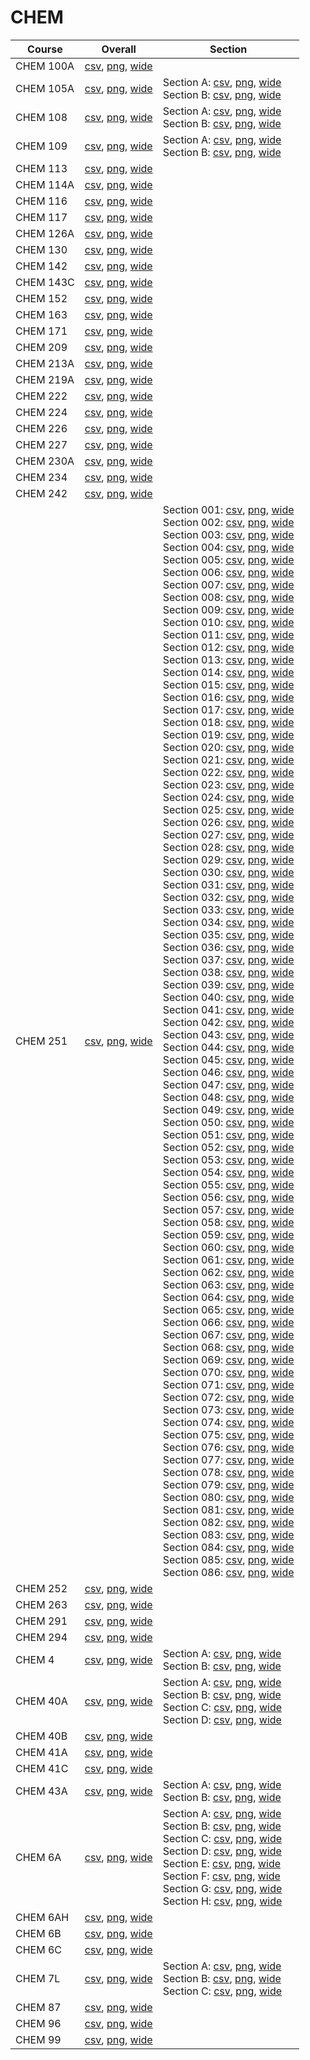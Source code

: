 # CHEM

| Course | Overall | Section |
| ------ | ------- | ------- |
| CHEM 100A | [csv](https://github.com/UCSD-Historical-Enrollment-Data/2023Fall/blob/main/overall/CHEM%20100A.csv), [png](https://raw.githubusercontent.com/UCSD-Historical-Enrollment-Data/2023Fall/main/plot_overall/CHEM%20100A.png), [wide](https://raw.githubusercontent.com/UCSD-Historical-Enrollment-Data/2023Fall/main/plot_overall_wide/CHEM%20100A.png) |  |
| CHEM 105A | [csv](https://github.com/UCSD-Historical-Enrollment-Data/2023Fall/blob/main/overall/CHEM%20105A.csv), [png](https://raw.githubusercontent.com/UCSD-Historical-Enrollment-Data/2023Fall/main/plot_overall/CHEM%20105A.png), [wide](https://raw.githubusercontent.com/UCSD-Historical-Enrollment-Data/2023Fall/main/plot_overall_wide/CHEM%20105A.png) | Section A: [csv](https://github.com/UCSD-Historical-Enrollment-Data/2023Fall/blob/main/section/CHEM%20105A_A.csv), [png](https://raw.githubusercontent.com/UCSD-Historical-Enrollment-Data/2023Fall/main/plot_section/CHEM%20105A_A.png), [wide](https://raw.githubusercontent.com/UCSD-Historical-Enrollment-Data/2023Fall/main/plot_section_wide/CHEM%20105A_A.png)<br>Section B: [csv](https://github.com/UCSD-Historical-Enrollment-Data/2023Fall/blob/main/section/CHEM%20105A_B.csv), [png](https://raw.githubusercontent.com/UCSD-Historical-Enrollment-Data/2023Fall/main/plot_section/CHEM%20105A_B.png), [wide](https://raw.githubusercontent.com/UCSD-Historical-Enrollment-Data/2023Fall/main/plot_section_wide/CHEM%20105A_B.png) |
| CHEM 108 | [csv](https://github.com/UCSD-Historical-Enrollment-Data/2023Fall/blob/main/overall/CHEM%20108.csv), [png](https://raw.githubusercontent.com/UCSD-Historical-Enrollment-Data/2023Fall/main/plot_overall/CHEM%20108.png), [wide](https://raw.githubusercontent.com/UCSD-Historical-Enrollment-Data/2023Fall/main/plot_overall_wide/CHEM%20108.png) | Section A: [csv](https://github.com/UCSD-Historical-Enrollment-Data/2023Fall/blob/main/section/CHEM%20108_A.csv), [png](https://raw.githubusercontent.com/UCSD-Historical-Enrollment-Data/2023Fall/main/plot_section/CHEM%20108_A.png), [wide](https://raw.githubusercontent.com/UCSD-Historical-Enrollment-Data/2023Fall/main/plot_section_wide/CHEM%20108_A.png)<br>Section B: [csv](https://github.com/UCSD-Historical-Enrollment-Data/2023Fall/blob/main/section/CHEM%20108_B.csv), [png](https://raw.githubusercontent.com/UCSD-Historical-Enrollment-Data/2023Fall/main/plot_section/CHEM%20108_B.png), [wide](https://raw.githubusercontent.com/UCSD-Historical-Enrollment-Data/2023Fall/main/plot_section_wide/CHEM%20108_B.png) |
| CHEM 109 | [csv](https://github.com/UCSD-Historical-Enrollment-Data/2023Fall/blob/main/overall/CHEM%20109.csv), [png](https://raw.githubusercontent.com/UCSD-Historical-Enrollment-Data/2023Fall/main/plot_overall/CHEM%20109.png), [wide](https://raw.githubusercontent.com/UCSD-Historical-Enrollment-Data/2023Fall/main/plot_overall_wide/CHEM%20109.png) | Section A: [csv](https://github.com/UCSD-Historical-Enrollment-Data/2023Fall/blob/main/section/CHEM%20109_A.csv), [png](https://raw.githubusercontent.com/UCSD-Historical-Enrollment-Data/2023Fall/main/plot_section/CHEM%20109_A.png), [wide](https://raw.githubusercontent.com/UCSD-Historical-Enrollment-Data/2023Fall/main/plot_section_wide/CHEM%20109_A.png)<br>Section B: [csv](https://github.com/UCSD-Historical-Enrollment-Data/2023Fall/blob/main/section/CHEM%20109_B.csv), [png](https://raw.githubusercontent.com/UCSD-Historical-Enrollment-Data/2023Fall/main/plot_section/CHEM%20109_B.png), [wide](https://raw.githubusercontent.com/UCSD-Historical-Enrollment-Data/2023Fall/main/plot_section_wide/CHEM%20109_B.png) |
| CHEM 113 | [csv](https://github.com/UCSD-Historical-Enrollment-Data/2023Fall/blob/main/overall/CHEM%20113.csv), [png](https://raw.githubusercontent.com/UCSD-Historical-Enrollment-Data/2023Fall/main/plot_overall/CHEM%20113.png), [wide](https://raw.githubusercontent.com/UCSD-Historical-Enrollment-Data/2023Fall/main/plot_overall_wide/CHEM%20113.png) |  |
| CHEM 114A | [csv](https://github.com/UCSD-Historical-Enrollment-Data/2023Fall/blob/main/overall/CHEM%20114A.csv), [png](https://raw.githubusercontent.com/UCSD-Historical-Enrollment-Data/2023Fall/main/plot_overall/CHEM%20114A.png), [wide](https://raw.githubusercontent.com/UCSD-Historical-Enrollment-Data/2023Fall/main/plot_overall_wide/CHEM%20114A.png) |  |
| CHEM 116 | [csv](https://github.com/UCSD-Historical-Enrollment-Data/2023Fall/blob/main/overall/CHEM%20116.csv), [png](https://raw.githubusercontent.com/UCSD-Historical-Enrollment-Data/2023Fall/main/plot_overall/CHEM%20116.png), [wide](https://raw.githubusercontent.com/UCSD-Historical-Enrollment-Data/2023Fall/main/plot_overall_wide/CHEM%20116.png) |  |
| CHEM 117 | [csv](https://github.com/UCSD-Historical-Enrollment-Data/2023Fall/blob/main/overall/CHEM%20117.csv), [png](https://raw.githubusercontent.com/UCSD-Historical-Enrollment-Data/2023Fall/main/plot_overall/CHEM%20117.png), [wide](https://raw.githubusercontent.com/UCSD-Historical-Enrollment-Data/2023Fall/main/plot_overall_wide/CHEM%20117.png) |  |
| CHEM 126A | [csv](https://github.com/UCSD-Historical-Enrollment-Data/2023Fall/blob/main/overall/CHEM%20126A.csv), [png](https://raw.githubusercontent.com/UCSD-Historical-Enrollment-Data/2023Fall/main/plot_overall/CHEM%20126A.png), [wide](https://raw.githubusercontent.com/UCSD-Historical-Enrollment-Data/2023Fall/main/plot_overall_wide/CHEM%20126A.png) |  |
| CHEM 130 | [csv](https://github.com/UCSD-Historical-Enrollment-Data/2023Fall/blob/main/overall/CHEM%20130.csv), [png](https://raw.githubusercontent.com/UCSD-Historical-Enrollment-Data/2023Fall/main/plot_overall/CHEM%20130.png), [wide](https://raw.githubusercontent.com/UCSD-Historical-Enrollment-Data/2023Fall/main/plot_overall_wide/CHEM%20130.png) |  |
| CHEM 142 | [csv](https://github.com/UCSD-Historical-Enrollment-Data/2023Fall/blob/main/overall/CHEM%20142.csv), [png](https://raw.githubusercontent.com/UCSD-Historical-Enrollment-Data/2023Fall/main/plot_overall/CHEM%20142.png), [wide](https://raw.githubusercontent.com/UCSD-Historical-Enrollment-Data/2023Fall/main/plot_overall_wide/CHEM%20142.png) |  |
| CHEM 143C | [csv](https://github.com/UCSD-Historical-Enrollment-Data/2023Fall/blob/main/overall/CHEM%20143C.csv), [png](https://raw.githubusercontent.com/UCSD-Historical-Enrollment-Data/2023Fall/main/plot_overall/CHEM%20143C.png), [wide](https://raw.githubusercontent.com/UCSD-Historical-Enrollment-Data/2023Fall/main/plot_overall_wide/CHEM%20143C.png) |  |
| CHEM 152 | [csv](https://github.com/UCSD-Historical-Enrollment-Data/2023Fall/blob/main/overall/CHEM%20152.csv), [png](https://raw.githubusercontent.com/UCSD-Historical-Enrollment-Data/2023Fall/main/plot_overall/CHEM%20152.png), [wide](https://raw.githubusercontent.com/UCSD-Historical-Enrollment-Data/2023Fall/main/plot_overall_wide/CHEM%20152.png) |  |
| CHEM 163 | [csv](https://github.com/UCSD-Historical-Enrollment-Data/2023Fall/blob/main/overall/CHEM%20163.csv), [png](https://raw.githubusercontent.com/UCSD-Historical-Enrollment-Data/2023Fall/main/plot_overall/CHEM%20163.png), [wide](https://raw.githubusercontent.com/UCSD-Historical-Enrollment-Data/2023Fall/main/plot_overall_wide/CHEM%20163.png) |  |
| CHEM 171 | [csv](https://github.com/UCSD-Historical-Enrollment-Data/2023Fall/blob/main/overall/CHEM%20171.csv), [png](https://raw.githubusercontent.com/UCSD-Historical-Enrollment-Data/2023Fall/main/plot_overall/CHEM%20171.png), [wide](https://raw.githubusercontent.com/UCSD-Historical-Enrollment-Data/2023Fall/main/plot_overall_wide/CHEM%20171.png) |  |
| CHEM 209 | [csv](https://github.com/UCSD-Historical-Enrollment-Data/2023Fall/blob/main/overall/CHEM%20209.csv), [png](https://raw.githubusercontent.com/UCSD-Historical-Enrollment-Data/2023Fall/main/plot_overall/CHEM%20209.png), [wide](https://raw.githubusercontent.com/UCSD-Historical-Enrollment-Data/2023Fall/main/plot_overall_wide/CHEM%20209.png) |  |
| CHEM 213A | [csv](https://github.com/UCSD-Historical-Enrollment-Data/2023Fall/blob/main/overall/CHEM%20213A.csv), [png](https://raw.githubusercontent.com/UCSD-Historical-Enrollment-Data/2023Fall/main/plot_overall/CHEM%20213A.png), [wide](https://raw.githubusercontent.com/UCSD-Historical-Enrollment-Data/2023Fall/main/plot_overall_wide/CHEM%20213A.png) |  |
| CHEM 219A | [csv](https://github.com/UCSD-Historical-Enrollment-Data/2023Fall/blob/main/overall/CHEM%20219A.csv), [png](https://raw.githubusercontent.com/UCSD-Historical-Enrollment-Data/2023Fall/main/plot_overall/CHEM%20219A.png), [wide](https://raw.githubusercontent.com/UCSD-Historical-Enrollment-Data/2023Fall/main/plot_overall_wide/CHEM%20219A.png) |  |
| CHEM 222 | [csv](https://github.com/UCSD-Historical-Enrollment-Data/2023Fall/blob/main/overall/CHEM%20222.csv), [png](https://raw.githubusercontent.com/UCSD-Historical-Enrollment-Data/2023Fall/main/plot_overall/CHEM%20222.png), [wide](https://raw.githubusercontent.com/UCSD-Historical-Enrollment-Data/2023Fall/main/plot_overall_wide/CHEM%20222.png) |  |
| CHEM 224 | [csv](https://github.com/UCSD-Historical-Enrollment-Data/2023Fall/blob/main/overall/CHEM%20224.csv), [png](https://raw.githubusercontent.com/UCSD-Historical-Enrollment-Data/2023Fall/main/plot_overall/CHEM%20224.png), [wide](https://raw.githubusercontent.com/UCSD-Historical-Enrollment-Data/2023Fall/main/plot_overall_wide/CHEM%20224.png) |  |
| CHEM 226 | [csv](https://github.com/UCSD-Historical-Enrollment-Data/2023Fall/blob/main/overall/CHEM%20226.csv), [png](https://raw.githubusercontent.com/UCSD-Historical-Enrollment-Data/2023Fall/main/plot_overall/CHEM%20226.png), [wide](https://raw.githubusercontent.com/UCSD-Historical-Enrollment-Data/2023Fall/main/plot_overall_wide/CHEM%20226.png) |  |
| CHEM 227 | [csv](https://github.com/UCSD-Historical-Enrollment-Data/2023Fall/blob/main/overall/CHEM%20227.csv), [png](https://raw.githubusercontent.com/UCSD-Historical-Enrollment-Data/2023Fall/main/plot_overall/CHEM%20227.png), [wide](https://raw.githubusercontent.com/UCSD-Historical-Enrollment-Data/2023Fall/main/plot_overall_wide/CHEM%20227.png) |  |
| CHEM 230A | [csv](https://github.com/UCSD-Historical-Enrollment-Data/2023Fall/blob/main/overall/CHEM%20230A.csv), [png](https://raw.githubusercontent.com/UCSD-Historical-Enrollment-Data/2023Fall/main/plot_overall/CHEM%20230A.png), [wide](https://raw.githubusercontent.com/UCSD-Historical-Enrollment-Data/2023Fall/main/plot_overall_wide/CHEM%20230A.png) |  |
| CHEM 234 | [csv](https://github.com/UCSD-Historical-Enrollment-Data/2023Fall/blob/main/overall/CHEM%20234.csv), [png](https://raw.githubusercontent.com/UCSD-Historical-Enrollment-Data/2023Fall/main/plot_overall/CHEM%20234.png), [wide](https://raw.githubusercontent.com/UCSD-Historical-Enrollment-Data/2023Fall/main/plot_overall_wide/CHEM%20234.png) |  |
| CHEM 242 | [csv](https://github.com/UCSD-Historical-Enrollment-Data/2023Fall/blob/main/overall/CHEM%20242.csv), [png](https://raw.githubusercontent.com/UCSD-Historical-Enrollment-Data/2023Fall/main/plot_overall/CHEM%20242.png), [wide](https://raw.githubusercontent.com/UCSD-Historical-Enrollment-Data/2023Fall/main/plot_overall_wide/CHEM%20242.png) |  |
| CHEM 251 | [csv](https://github.com/UCSD-Historical-Enrollment-Data/2023Fall/blob/main/overall/CHEM%20251.csv), [png](https://raw.githubusercontent.com/UCSD-Historical-Enrollment-Data/2023Fall/main/plot_overall/CHEM%20251.png), [wide](https://raw.githubusercontent.com/UCSD-Historical-Enrollment-Data/2023Fall/main/plot_overall_wide/CHEM%20251.png) | Section 001: [csv](https://github.com/UCSD-Historical-Enrollment-Data/2023Fall/blob/main/section/CHEM%20251_001.csv), [png](https://raw.githubusercontent.com/UCSD-Historical-Enrollment-Data/2023Fall/main/plot_section/CHEM%20251_001.png), [wide](https://raw.githubusercontent.com/UCSD-Historical-Enrollment-Data/2023Fall/main/plot_section_wide/CHEM%20251_001.png)<br>Section 002: [csv](https://github.com/UCSD-Historical-Enrollment-Data/2023Fall/blob/main/section/CHEM%20251_002.csv), [png](https://raw.githubusercontent.com/UCSD-Historical-Enrollment-Data/2023Fall/main/plot_section/CHEM%20251_002.png), [wide](https://raw.githubusercontent.com/UCSD-Historical-Enrollment-Data/2023Fall/main/plot_section_wide/CHEM%20251_002.png)<br>Section 003: [csv](https://github.com/UCSD-Historical-Enrollment-Data/2023Fall/blob/main/section/CHEM%20251_003.csv), [png](https://raw.githubusercontent.com/UCSD-Historical-Enrollment-Data/2023Fall/main/plot_section/CHEM%20251_003.png), [wide](https://raw.githubusercontent.com/UCSD-Historical-Enrollment-Data/2023Fall/main/plot_section_wide/CHEM%20251_003.png)<br>Section 004: [csv](https://github.com/UCSD-Historical-Enrollment-Data/2023Fall/blob/main/section/CHEM%20251_004.csv), [png](https://raw.githubusercontent.com/UCSD-Historical-Enrollment-Data/2023Fall/main/plot_section/CHEM%20251_004.png), [wide](https://raw.githubusercontent.com/UCSD-Historical-Enrollment-Data/2023Fall/main/plot_section_wide/CHEM%20251_004.png)<br>Section 005: [csv](https://github.com/UCSD-Historical-Enrollment-Data/2023Fall/blob/main/section/CHEM%20251_005.csv), [png](https://raw.githubusercontent.com/UCSD-Historical-Enrollment-Data/2023Fall/main/plot_section/CHEM%20251_005.png), [wide](https://raw.githubusercontent.com/UCSD-Historical-Enrollment-Data/2023Fall/main/plot_section_wide/CHEM%20251_005.png)<br>Section 006: [csv](https://github.com/UCSD-Historical-Enrollment-Data/2023Fall/blob/main/section/CHEM%20251_006.csv), [png](https://raw.githubusercontent.com/UCSD-Historical-Enrollment-Data/2023Fall/main/plot_section/CHEM%20251_006.png), [wide](https://raw.githubusercontent.com/UCSD-Historical-Enrollment-Data/2023Fall/main/plot_section_wide/CHEM%20251_006.png)<br>Section 007: [csv](https://github.com/UCSD-Historical-Enrollment-Data/2023Fall/blob/main/section/CHEM%20251_007.csv), [png](https://raw.githubusercontent.com/UCSD-Historical-Enrollment-Data/2023Fall/main/plot_section/CHEM%20251_007.png), [wide](https://raw.githubusercontent.com/UCSD-Historical-Enrollment-Data/2023Fall/main/plot_section_wide/CHEM%20251_007.png)<br>Section 008: [csv](https://github.com/UCSD-Historical-Enrollment-Data/2023Fall/blob/main/section/CHEM%20251_008.csv), [png](https://raw.githubusercontent.com/UCSD-Historical-Enrollment-Data/2023Fall/main/plot_section/CHEM%20251_008.png), [wide](https://raw.githubusercontent.com/UCSD-Historical-Enrollment-Data/2023Fall/main/plot_section_wide/CHEM%20251_008.png)<br>Section 009: [csv](https://github.com/UCSD-Historical-Enrollment-Data/2023Fall/blob/main/section/CHEM%20251_009.csv), [png](https://raw.githubusercontent.com/UCSD-Historical-Enrollment-Data/2023Fall/main/plot_section/CHEM%20251_009.png), [wide](https://raw.githubusercontent.com/UCSD-Historical-Enrollment-Data/2023Fall/main/plot_section_wide/CHEM%20251_009.png)<br>Section 010: [csv](https://github.com/UCSD-Historical-Enrollment-Data/2023Fall/blob/main/section/CHEM%20251_010.csv), [png](https://raw.githubusercontent.com/UCSD-Historical-Enrollment-Data/2023Fall/main/plot_section/CHEM%20251_010.png), [wide](https://raw.githubusercontent.com/UCSD-Historical-Enrollment-Data/2023Fall/main/plot_section_wide/CHEM%20251_010.png)<br>Section 011: [csv](https://github.com/UCSD-Historical-Enrollment-Data/2023Fall/blob/main/section/CHEM%20251_011.csv), [png](https://raw.githubusercontent.com/UCSD-Historical-Enrollment-Data/2023Fall/main/plot_section/CHEM%20251_011.png), [wide](https://raw.githubusercontent.com/UCSD-Historical-Enrollment-Data/2023Fall/main/plot_section_wide/CHEM%20251_011.png)<br>Section 012: [csv](https://github.com/UCSD-Historical-Enrollment-Data/2023Fall/blob/main/section/CHEM%20251_012.csv), [png](https://raw.githubusercontent.com/UCSD-Historical-Enrollment-Data/2023Fall/main/plot_section/CHEM%20251_012.png), [wide](https://raw.githubusercontent.com/UCSD-Historical-Enrollment-Data/2023Fall/main/plot_section_wide/CHEM%20251_012.png)<br>Section 013: [csv](https://github.com/UCSD-Historical-Enrollment-Data/2023Fall/blob/main/section/CHEM%20251_013.csv), [png](https://raw.githubusercontent.com/UCSD-Historical-Enrollment-Data/2023Fall/main/plot_section/CHEM%20251_013.png), [wide](https://raw.githubusercontent.com/UCSD-Historical-Enrollment-Data/2023Fall/main/plot_section_wide/CHEM%20251_013.png)<br>Section 014: [csv](https://github.com/UCSD-Historical-Enrollment-Data/2023Fall/blob/main/section/CHEM%20251_014.csv), [png](https://raw.githubusercontent.com/UCSD-Historical-Enrollment-Data/2023Fall/main/plot_section/CHEM%20251_014.png), [wide](https://raw.githubusercontent.com/UCSD-Historical-Enrollment-Data/2023Fall/main/plot_section_wide/CHEM%20251_014.png)<br>Section 015: [csv](https://github.com/UCSD-Historical-Enrollment-Data/2023Fall/blob/main/section/CHEM%20251_015.csv), [png](https://raw.githubusercontent.com/UCSD-Historical-Enrollment-Data/2023Fall/main/plot_section/CHEM%20251_015.png), [wide](https://raw.githubusercontent.com/UCSD-Historical-Enrollment-Data/2023Fall/main/plot_section_wide/CHEM%20251_015.png)<br>Section 016: [csv](https://github.com/UCSD-Historical-Enrollment-Data/2023Fall/blob/main/section/CHEM%20251_016.csv), [png](https://raw.githubusercontent.com/UCSD-Historical-Enrollment-Data/2023Fall/main/plot_section/CHEM%20251_016.png), [wide](https://raw.githubusercontent.com/UCSD-Historical-Enrollment-Data/2023Fall/main/plot_section_wide/CHEM%20251_016.png)<br>Section 017: [csv](https://github.com/UCSD-Historical-Enrollment-Data/2023Fall/blob/main/section/CHEM%20251_017.csv), [png](https://raw.githubusercontent.com/UCSD-Historical-Enrollment-Data/2023Fall/main/plot_section/CHEM%20251_017.png), [wide](https://raw.githubusercontent.com/UCSD-Historical-Enrollment-Data/2023Fall/main/plot_section_wide/CHEM%20251_017.png)<br>Section 018: [csv](https://github.com/UCSD-Historical-Enrollment-Data/2023Fall/blob/main/section/CHEM%20251_018.csv), [png](https://raw.githubusercontent.com/UCSD-Historical-Enrollment-Data/2023Fall/main/plot_section/CHEM%20251_018.png), [wide](https://raw.githubusercontent.com/UCSD-Historical-Enrollment-Data/2023Fall/main/plot_section_wide/CHEM%20251_018.png)<br>Section 019: [csv](https://github.com/UCSD-Historical-Enrollment-Data/2023Fall/blob/main/section/CHEM%20251_019.csv), [png](https://raw.githubusercontent.com/UCSD-Historical-Enrollment-Data/2023Fall/main/plot_section/CHEM%20251_019.png), [wide](https://raw.githubusercontent.com/UCSD-Historical-Enrollment-Data/2023Fall/main/plot_section_wide/CHEM%20251_019.png)<br>Section 020: [csv](https://github.com/UCSD-Historical-Enrollment-Data/2023Fall/blob/main/section/CHEM%20251_020.csv), [png](https://raw.githubusercontent.com/UCSD-Historical-Enrollment-Data/2023Fall/main/plot_section/CHEM%20251_020.png), [wide](https://raw.githubusercontent.com/UCSD-Historical-Enrollment-Data/2023Fall/main/plot_section_wide/CHEM%20251_020.png)<br>Section 021: [csv](https://github.com/UCSD-Historical-Enrollment-Data/2023Fall/blob/main/section/CHEM%20251_021.csv), [png](https://raw.githubusercontent.com/UCSD-Historical-Enrollment-Data/2023Fall/main/plot_section/CHEM%20251_021.png), [wide](https://raw.githubusercontent.com/UCSD-Historical-Enrollment-Data/2023Fall/main/plot_section_wide/CHEM%20251_021.png)<br>Section 022: [csv](https://github.com/UCSD-Historical-Enrollment-Data/2023Fall/blob/main/section/CHEM%20251_022.csv), [png](https://raw.githubusercontent.com/UCSD-Historical-Enrollment-Data/2023Fall/main/plot_section/CHEM%20251_022.png), [wide](https://raw.githubusercontent.com/UCSD-Historical-Enrollment-Data/2023Fall/main/plot_section_wide/CHEM%20251_022.png)<br>Section 023: [csv](https://github.com/UCSD-Historical-Enrollment-Data/2023Fall/blob/main/section/CHEM%20251_023.csv), [png](https://raw.githubusercontent.com/UCSD-Historical-Enrollment-Data/2023Fall/main/plot_section/CHEM%20251_023.png), [wide](https://raw.githubusercontent.com/UCSD-Historical-Enrollment-Data/2023Fall/main/plot_section_wide/CHEM%20251_023.png)<br>Section 024: [csv](https://github.com/UCSD-Historical-Enrollment-Data/2023Fall/blob/main/section/CHEM%20251_024.csv), [png](https://raw.githubusercontent.com/UCSD-Historical-Enrollment-Data/2023Fall/main/plot_section/CHEM%20251_024.png), [wide](https://raw.githubusercontent.com/UCSD-Historical-Enrollment-Data/2023Fall/main/plot_section_wide/CHEM%20251_024.png)<br>Section 025: [csv](https://github.com/UCSD-Historical-Enrollment-Data/2023Fall/blob/main/section/CHEM%20251_025.csv), [png](https://raw.githubusercontent.com/UCSD-Historical-Enrollment-Data/2023Fall/main/plot_section/CHEM%20251_025.png), [wide](https://raw.githubusercontent.com/UCSD-Historical-Enrollment-Data/2023Fall/main/plot_section_wide/CHEM%20251_025.png)<br>Section 026: [csv](https://github.com/UCSD-Historical-Enrollment-Data/2023Fall/blob/main/section/CHEM%20251_026.csv), [png](https://raw.githubusercontent.com/UCSD-Historical-Enrollment-Data/2023Fall/main/plot_section/CHEM%20251_026.png), [wide](https://raw.githubusercontent.com/UCSD-Historical-Enrollment-Data/2023Fall/main/plot_section_wide/CHEM%20251_026.png)<br>Section 027: [csv](https://github.com/UCSD-Historical-Enrollment-Data/2023Fall/blob/main/section/CHEM%20251_027.csv), [png](https://raw.githubusercontent.com/UCSD-Historical-Enrollment-Data/2023Fall/main/plot_section/CHEM%20251_027.png), [wide](https://raw.githubusercontent.com/UCSD-Historical-Enrollment-Data/2023Fall/main/plot_section_wide/CHEM%20251_027.png)<br>Section 028: [csv](https://github.com/UCSD-Historical-Enrollment-Data/2023Fall/blob/main/section/CHEM%20251_028.csv), [png](https://raw.githubusercontent.com/UCSD-Historical-Enrollment-Data/2023Fall/main/plot_section/CHEM%20251_028.png), [wide](https://raw.githubusercontent.com/UCSD-Historical-Enrollment-Data/2023Fall/main/plot_section_wide/CHEM%20251_028.png)<br>Section 029: [csv](https://github.com/UCSD-Historical-Enrollment-Data/2023Fall/blob/main/section/CHEM%20251_029.csv), [png](https://raw.githubusercontent.com/UCSD-Historical-Enrollment-Data/2023Fall/main/plot_section/CHEM%20251_029.png), [wide](https://raw.githubusercontent.com/UCSD-Historical-Enrollment-Data/2023Fall/main/plot_section_wide/CHEM%20251_029.png)<br>Section 030: [csv](https://github.com/UCSD-Historical-Enrollment-Data/2023Fall/blob/main/section/CHEM%20251_030.csv), [png](https://raw.githubusercontent.com/UCSD-Historical-Enrollment-Data/2023Fall/main/plot_section/CHEM%20251_030.png), [wide](https://raw.githubusercontent.com/UCSD-Historical-Enrollment-Data/2023Fall/main/plot_section_wide/CHEM%20251_030.png)<br>Section 031: [csv](https://github.com/UCSD-Historical-Enrollment-Data/2023Fall/blob/main/section/CHEM%20251_031.csv), [png](https://raw.githubusercontent.com/UCSD-Historical-Enrollment-Data/2023Fall/main/plot_section/CHEM%20251_031.png), [wide](https://raw.githubusercontent.com/UCSD-Historical-Enrollment-Data/2023Fall/main/plot_section_wide/CHEM%20251_031.png)<br>Section 032: [csv](https://github.com/UCSD-Historical-Enrollment-Data/2023Fall/blob/main/section/CHEM%20251_032.csv), [png](https://raw.githubusercontent.com/UCSD-Historical-Enrollment-Data/2023Fall/main/plot_section/CHEM%20251_032.png), [wide](https://raw.githubusercontent.com/UCSD-Historical-Enrollment-Data/2023Fall/main/plot_section_wide/CHEM%20251_032.png)<br>Section 033: [csv](https://github.com/UCSD-Historical-Enrollment-Data/2023Fall/blob/main/section/CHEM%20251_033.csv), [png](https://raw.githubusercontent.com/UCSD-Historical-Enrollment-Data/2023Fall/main/plot_section/CHEM%20251_033.png), [wide](https://raw.githubusercontent.com/UCSD-Historical-Enrollment-Data/2023Fall/main/plot_section_wide/CHEM%20251_033.png)<br>Section 034: [csv](https://github.com/UCSD-Historical-Enrollment-Data/2023Fall/blob/main/section/CHEM%20251_034.csv), [png](https://raw.githubusercontent.com/UCSD-Historical-Enrollment-Data/2023Fall/main/plot_section/CHEM%20251_034.png), [wide](https://raw.githubusercontent.com/UCSD-Historical-Enrollment-Data/2023Fall/main/plot_section_wide/CHEM%20251_034.png)<br>Section 035: [csv](https://github.com/UCSD-Historical-Enrollment-Data/2023Fall/blob/main/section/CHEM%20251_035.csv), [png](https://raw.githubusercontent.com/UCSD-Historical-Enrollment-Data/2023Fall/main/plot_section/CHEM%20251_035.png), [wide](https://raw.githubusercontent.com/UCSD-Historical-Enrollment-Data/2023Fall/main/plot_section_wide/CHEM%20251_035.png)<br>Section 036: [csv](https://github.com/UCSD-Historical-Enrollment-Data/2023Fall/blob/main/section/CHEM%20251_036.csv), [png](https://raw.githubusercontent.com/UCSD-Historical-Enrollment-Data/2023Fall/main/plot_section/CHEM%20251_036.png), [wide](https://raw.githubusercontent.com/UCSD-Historical-Enrollment-Data/2023Fall/main/plot_section_wide/CHEM%20251_036.png)<br>Section 037: [csv](https://github.com/UCSD-Historical-Enrollment-Data/2023Fall/blob/main/section/CHEM%20251_037.csv), [png](https://raw.githubusercontent.com/UCSD-Historical-Enrollment-Data/2023Fall/main/plot_section/CHEM%20251_037.png), [wide](https://raw.githubusercontent.com/UCSD-Historical-Enrollment-Data/2023Fall/main/plot_section_wide/CHEM%20251_037.png)<br>Section 038: [csv](https://github.com/UCSD-Historical-Enrollment-Data/2023Fall/blob/main/section/CHEM%20251_038.csv), [png](https://raw.githubusercontent.com/UCSD-Historical-Enrollment-Data/2023Fall/main/plot_section/CHEM%20251_038.png), [wide](https://raw.githubusercontent.com/UCSD-Historical-Enrollment-Data/2023Fall/main/plot_section_wide/CHEM%20251_038.png)<br>Section 039: [csv](https://github.com/UCSD-Historical-Enrollment-Data/2023Fall/blob/main/section/CHEM%20251_039.csv), [png](https://raw.githubusercontent.com/UCSD-Historical-Enrollment-Data/2023Fall/main/plot_section/CHEM%20251_039.png), [wide](https://raw.githubusercontent.com/UCSD-Historical-Enrollment-Data/2023Fall/main/plot_section_wide/CHEM%20251_039.png)<br>Section 040: [csv](https://github.com/UCSD-Historical-Enrollment-Data/2023Fall/blob/main/section/CHEM%20251_040.csv), [png](https://raw.githubusercontent.com/UCSD-Historical-Enrollment-Data/2023Fall/main/plot_section/CHEM%20251_040.png), [wide](https://raw.githubusercontent.com/UCSD-Historical-Enrollment-Data/2023Fall/main/plot_section_wide/CHEM%20251_040.png)<br>Section 041: [csv](https://github.com/UCSD-Historical-Enrollment-Data/2023Fall/blob/main/section/CHEM%20251_041.csv), [png](https://raw.githubusercontent.com/UCSD-Historical-Enrollment-Data/2023Fall/main/plot_section/CHEM%20251_041.png), [wide](https://raw.githubusercontent.com/UCSD-Historical-Enrollment-Data/2023Fall/main/plot_section_wide/CHEM%20251_041.png)<br>Section 042: [csv](https://github.com/UCSD-Historical-Enrollment-Data/2023Fall/blob/main/section/CHEM%20251_042.csv), [png](https://raw.githubusercontent.com/UCSD-Historical-Enrollment-Data/2023Fall/main/plot_section/CHEM%20251_042.png), [wide](https://raw.githubusercontent.com/UCSD-Historical-Enrollment-Data/2023Fall/main/plot_section_wide/CHEM%20251_042.png)<br>Section 043: [csv](https://github.com/UCSD-Historical-Enrollment-Data/2023Fall/blob/main/section/CHEM%20251_043.csv), [png](https://raw.githubusercontent.com/UCSD-Historical-Enrollment-Data/2023Fall/main/plot_section/CHEM%20251_043.png), [wide](https://raw.githubusercontent.com/UCSD-Historical-Enrollment-Data/2023Fall/main/plot_section_wide/CHEM%20251_043.png)<br>Section 044: [csv](https://github.com/UCSD-Historical-Enrollment-Data/2023Fall/blob/main/section/CHEM%20251_044.csv), [png](https://raw.githubusercontent.com/UCSD-Historical-Enrollment-Data/2023Fall/main/plot_section/CHEM%20251_044.png), [wide](https://raw.githubusercontent.com/UCSD-Historical-Enrollment-Data/2023Fall/main/plot_section_wide/CHEM%20251_044.png)<br>Section 045: [csv](https://github.com/UCSD-Historical-Enrollment-Data/2023Fall/blob/main/section/CHEM%20251_045.csv), [png](https://raw.githubusercontent.com/UCSD-Historical-Enrollment-Data/2023Fall/main/plot_section/CHEM%20251_045.png), [wide](https://raw.githubusercontent.com/UCSD-Historical-Enrollment-Data/2023Fall/main/plot_section_wide/CHEM%20251_045.png)<br>Section 046: [csv](https://github.com/UCSD-Historical-Enrollment-Data/2023Fall/blob/main/section/CHEM%20251_046.csv), [png](https://raw.githubusercontent.com/UCSD-Historical-Enrollment-Data/2023Fall/main/plot_section/CHEM%20251_046.png), [wide](https://raw.githubusercontent.com/UCSD-Historical-Enrollment-Data/2023Fall/main/plot_section_wide/CHEM%20251_046.png)<br>Section 047: [csv](https://github.com/UCSD-Historical-Enrollment-Data/2023Fall/blob/main/section/CHEM%20251_047.csv), [png](https://raw.githubusercontent.com/UCSD-Historical-Enrollment-Data/2023Fall/main/plot_section/CHEM%20251_047.png), [wide](https://raw.githubusercontent.com/UCSD-Historical-Enrollment-Data/2023Fall/main/plot_section_wide/CHEM%20251_047.png)<br>Section 048: [csv](https://github.com/UCSD-Historical-Enrollment-Data/2023Fall/blob/main/section/CHEM%20251_048.csv), [png](https://raw.githubusercontent.com/UCSD-Historical-Enrollment-Data/2023Fall/main/plot_section/CHEM%20251_048.png), [wide](https://raw.githubusercontent.com/UCSD-Historical-Enrollment-Data/2023Fall/main/plot_section_wide/CHEM%20251_048.png)<br>Section 049: [csv](https://github.com/UCSD-Historical-Enrollment-Data/2023Fall/blob/main/section/CHEM%20251_049.csv), [png](https://raw.githubusercontent.com/UCSD-Historical-Enrollment-Data/2023Fall/main/plot_section/CHEM%20251_049.png), [wide](https://raw.githubusercontent.com/UCSD-Historical-Enrollment-Data/2023Fall/main/plot_section_wide/CHEM%20251_049.png)<br>Section 050: [csv](https://github.com/UCSD-Historical-Enrollment-Data/2023Fall/blob/main/section/CHEM%20251_050.csv), [png](https://raw.githubusercontent.com/UCSD-Historical-Enrollment-Data/2023Fall/main/plot_section/CHEM%20251_050.png), [wide](https://raw.githubusercontent.com/UCSD-Historical-Enrollment-Data/2023Fall/main/plot_section_wide/CHEM%20251_050.png)<br>Section 051: [csv](https://github.com/UCSD-Historical-Enrollment-Data/2023Fall/blob/main/section/CHEM%20251_051.csv), [png](https://raw.githubusercontent.com/UCSD-Historical-Enrollment-Data/2023Fall/main/plot_section/CHEM%20251_051.png), [wide](https://raw.githubusercontent.com/UCSD-Historical-Enrollment-Data/2023Fall/main/plot_section_wide/CHEM%20251_051.png)<br>Section 052: [csv](https://github.com/UCSD-Historical-Enrollment-Data/2023Fall/blob/main/section/CHEM%20251_052.csv), [png](https://raw.githubusercontent.com/UCSD-Historical-Enrollment-Data/2023Fall/main/plot_section/CHEM%20251_052.png), [wide](https://raw.githubusercontent.com/UCSD-Historical-Enrollment-Data/2023Fall/main/plot_section_wide/CHEM%20251_052.png)<br>Section 053: [csv](https://github.com/UCSD-Historical-Enrollment-Data/2023Fall/blob/main/section/CHEM%20251_053.csv), [png](https://raw.githubusercontent.com/UCSD-Historical-Enrollment-Data/2023Fall/main/plot_section/CHEM%20251_053.png), [wide](https://raw.githubusercontent.com/UCSD-Historical-Enrollment-Data/2023Fall/main/plot_section_wide/CHEM%20251_053.png)<br>Section 054: [csv](https://github.com/UCSD-Historical-Enrollment-Data/2023Fall/blob/main/section/CHEM%20251_054.csv), [png](https://raw.githubusercontent.com/UCSD-Historical-Enrollment-Data/2023Fall/main/plot_section/CHEM%20251_054.png), [wide](https://raw.githubusercontent.com/UCSD-Historical-Enrollment-Data/2023Fall/main/plot_section_wide/CHEM%20251_054.png)<br>Section 055: [csv](https://github.com/UCSD-Historical-Enrollment-Data/2023Fall/blob/main/section/CHEM%20251_055.csv), [png](https://raw.githubusercontent.com/UCSD-Historical-Enrollment-Data/2023Fall/main/plot_section/CHEM%20251_055.png), [wide](https://raw.githubusercontent.com/UCSD-Historical-Enrollment-Data/2023Fall/main/plot_section_wide/CHEM%20251_055.png)<br>Section 056: [csv](https://github.com/UCSD-Historical-Enrollment-Data/2023Fall/blob/main/section/CHEM%20251_056.csv), [png](https://raw.githubusercontent.com/UCSD-Historical-Enrollment-Data/2023Fall/main/plot_section/CHEM%20251_056.png), [wide](https://raw.githubusercontent.com/UCSD-Historical-Enrollment-Data/2023Fall/main/plot_section_wide/CHEM%20251_056.png)<br>Section 057: [csv](https://github.com/UCSD-Historical-Enrollment-Data/2023Fall/blob/main/section/CHEM%20251_057.csv), [png](https://raw.githubusercontent.com/UCSD-Historical-Enrollment-Data/2023Fall/main/plot_section/CHEM%20251_057.png), [wide](https://raw.githubusercontent.com/UCSD-Historical-Enrollment-Data/2023Fall/main/plot_section_wide/CHEM%20251_057.png)<br>Section 058: [csv](https://github.com/UCSD-Historical-Enrollment-Data/2023Fall/blob/main/section/CHEM%20251_058.csv), [png](https://raw.githubusercontent.com/UCSD-Historical-Enrollment-Data/2023Fall/main/plot_section/CHEM%20251_058.png), [wide](https://raw.githubusercontent.com/UCSD-Historical-Enrollment-Data/2023Fall/main/plot_section_wide/CHEM%20251_058.png)<br>Section 059: [csv](https://github.com/UCSD-Historical-Enrollment-Data/2023Fall/blob/main/section/CHEM%20251_059.csv), [png](https://raw.githubusercontent.com/UCSD-Historical-Enrollment-Data/2023Fall/main/plot_section/CHEM%20251_059.png), [wide](https://raw.githubusercontent.com/UCSD-Historical-Enrollment-Data/2023Fall/main/plot_section_wide/CHEM%20251_059.png)<br>Section 060: [csv](https://github.com/UCSD-Historical-Enrollment-Data/2023Fall/blob/main/section/CHEM%20251_060.csv), [png](https://raw.githubusercontent.com/UCSD-Historical-Enrollment-Data/2023Fall/main/plot_section/CHEM%20251_060.png), [wide](https://raw.githubusercontent.com/UCSD-Historical-Enrollment-Data/2023Fall/main/plot_section_wide/CHEM%20251_060.png)<br>Section 061: [csv](https://github.com/UCSD-Historical-Enrollment-Data/2023Fall/blob/main/section/CHEM%20251_061.csv), [png](https://raw.githubusercontent.com/UCSD-Historical-Enrollment-Data/2023Fall/main/plot_section/CHEM%20251_061.png), [wide](https://raw.githubusercontent.com/UCSD-Historical-Enrollment-Data/2023Fall/main/plot_section_wide/CHEM%20251_061.png)<br>Section 062: [csv](https://github.com/UCSD-Historical-Enrollment-Data/2023Fall/blob/main/section/CHEM%20251_062.csv), [png](https://raw.githubusercontent.com/UCSD-Historical-Enrollment-Data/2023Fall/main/plot_section/CHEM%20251_062.png), [wide](https://raw.githubusercontent.com/UCSD-Historical-Enrollment-Data/2023Fall/main/plot_section_wide/CHEM%20251_062.png)<br>Section 063: [csv](https://github.com/UCSD-Historical-Enrollment-Data/2023Fall/blob/main/section/CHEM%20251_063.csv), [png](https://raw.githubusercontent.com/UCSD-Historical-Enrollment-Data/2023Fall/main/plot_section/CHEM%20251_063.png), [wide](https://raw.githubusercontent.com/UCSD-Historical-Enrollment-Data/2023Fall/main/plot_section_wide/CHEM%20251_063.png)<br>Section 064: [csv](https://github.com/UCSD-Historical-Enrollment-Data/2023Fall/blob/main/section/CHEM%20251_064.csv), [png](https://raw.githubusercontent.com/UCSD-Historical-Enrollment-Data/2023Fall/main/plot_section/CHEM%20251_064.png), [wide](https://raw.githubusercontent.com/UCSD-Historical-Enrollment-Data/2023Fall/main/plot_section_wide/CHEM%20251_064.png)<br>Section 065: [csv](https://github.com/UCSD-Historical-Enrollment-Data/2023Fall/blob/main/section/CHEM%20251_065.csv), [png](https://raw.githubusercontent.com/UCSD-Historical-Enrollment-Data/2023Fall/main/plot_section/CHEM%20251_065.png), [wide](https://raw.githubusercontent.com/UCSD-Historical-Enrollment-Data/2023Fall/main/plot_section_wide/CHEM%20251_065.png)<br>Section 066: [csv](https://github.com/UCSD-Historical-Enrollment-Data/2023Fall/blob/main/section/CHEM%20251_066.csv), [png](https://raw.githubusercontent.com/UCSD-Historical-Enrollment-Data/2023Fall/main/plot_section/CHEM%20251_066.png), [wide](https://raw.githubusercontent.com/UCSD-Historical-Enrollment-Data/2023Fall/main/plot_section_wide/CHEM%20251_066.png)<br>Section 067: [csv](https://github.com/UCSD-Historical-Enrollment-Data/2023Fall/blob/main/section/CHEM%20251_067.csv), [png](https://raw.githubusercontent.com/UCSD-Historical-Enrollment-Data/2023Fall/main/plot_section/CHEM%20251_067.png), [wide](https://raw.githubusercontent.com/UCSD-Historical-Enrollment-Data/2023Fall/main/plot_section_wide/CHEM%20251_067.png)<br>Section 068: [csv](https://github.com/UCSD-Historical-Enrollment-Data/2023Fall/blob/main/section/CHEM%20251_068.csv), [png](https://raw.githubusercontent.com/UCSD-Historical-Enrollment-Data/2023Fall/main/plot_section/CHEM%20251_068.png), [wide](https://raw.githubusercontent.com/UCSD-Historical-Enrollment-Data/2023Fall/main/plot_section_wide/CHEM%20251_068.png)<br>Section 069: [csv](https://github.com/UCSD-Historical-Enrollment-Data/2023Fall/blob/main/section/CHEM%20251_069.csv), [png](https://raw.githubusercontent.com/UCSD-Historical-Enrollment-Data/2023Fall/main/plot_section/CHEM%20251_069.png), [wide](https://raw.githubusercontent.com/UCSD-Historical-Enrollment-Data/2023Fall/main/plot_section_wide/CHEM%20251_069.png)<br>Section 070: [csv](https://github.com/UCSD-Historical-Enrollment-Data/2023Fall/blob/main/section/CHEM%20251_070.csv), [png](https://raw.githubusercontent.com/UCSD-Historical-Enrollment-Data/2023Fall/main/plot_section/CHEM%20251_070.png), [wide](https://raw.githubusercontent.com/UCSD-Historical-Enrollment-Data/2023Fall/main/plot_section_wide/CHEM%20251_070.png)<br>Section 071: [csv](https://github.com/UCSD-Historical-Enrollment-Data/2023Fall/blob/main/section/CHEM%20251_071.csv), [png](https://raw.githubusercontent.com/UCSD-Historical-Enrollment-Data/2023Fall/main/plot_section/CHEM%20251_071.png), [wide](https://raw.githubusercontent.com/UCSD-Historical-Enrollment-Data/2023Fall/main/plot_section_wide/CHEM%20251_071.png)<br>Section 072: [csv](https://github.com/UCSD-Historical-Enrollment-Data/2023Fall/blob/main/section/CHEM%20251_072.csv), [png](https://raw.githubusercontent.com/UCSD-Historical-Enrollment-Data/2023Fall/main/plot_section/CHEM%20251_072.png), [wide](https://raw.githubusercontent.com/UCSD-Historical-Enrollment-Data/2023Fall/main/plot_section_wide/CHEM%20251_072.png)<br>Section 073: [csv](https://github.com/UCSD-Historical-Enrollment-Data/2023Fall/blob/main/section/CHEM%20251_073.csv), [png](https://raw.githubusercontent.com/UCSD-Historical-Enrollment-Data/2023Fall/main/plot_section/CHEM%20251_073.png), [wide](https://raw.githubusercontent.com/UCSD-Historical-Enrollment-Data/2023Fall/main/plot_section_wide/CHEM%20251_073.png)<br>Section 074: [csv](https://github.com/UCSD-Historical-Enrollment-Data/2023Fall/blob/main/section/CHEM%20251_074.csv), [png](https://raw.githubusercontent.com/UCSD-Historical-Enrollment-Data/2023Fall/main/plot_section/CHEM%20251_074.png), [wide](https://raw.githubusercontent.com/UCSD-Historical-Enrollment-Data/2023Fall/main/plot_section_wide/CHEM%20251_074.png)<br>Section 075: [csv](https://github.com/UCSD-Historical-Enrollment-Data/2023Fall/blob/main/section/CHEM%20251_075.csv), [png](https://raw.githubusercontent.com/UCSD-Historical-Enrollment-Data/2023Fall/main/plot_section/CHEM%20251_075.png), [wide](https://raw.githubusercontent.com/UCSD-Historical-Enrollment-Data/2023Fall/main/plot_section_wide/CHEM%20251_075.png)<br>Section 076: [csv](https://github.com/UCSD-Historical-Enrollment-Data/2023Fall/blob/main/section/CHEM%20251_076.csv), [png](https://raw.githubusercontent.com/UCSD-Historical-Enrollment-Data/2023Fall/main/plot_section/CHEM%20251_076.png), [wide](https://raw.githubusercontent.com/UCSD-Historical-Enrollment-Data/2023Fall/main/plot_section_wide/CHEM%20251_076.png)<br>Section 077: [csv](https://github.com/UCSD-Historical-Enrollment-Data/2023Fall/blob/main/section/CHEM%20251_077.csv), [png](https://raw.githubusercontent.com/UCSD-Historical-Enrollment-Data/2023Fall/main/plot_section/CHEM%20251_077.png), [wide](https://raw.githubusercontent.com/UCSD-Historical-Enrollment-Data/2023Fall/main/plot_section_wide/CHEM%20251_077.png)<br>Section 078: [csv](https://github.com/UCSD-Historical-Enrollment-Data/2023Fall/blob/main/section/CHEM%20251_078.csv), [png](https://raw.githubusercontent.com/UCSD-Historical-Enrollment-Data/2023Fall/main/plot_section/CHEM%20251_078.png), [wide](https://raw.githubusercontent.com/UCSD-Historical-Enrollment-Data/2023Fall/main/plot_section_wide/CHEM%20251_078.png)<br>Section 079: [csv](https://github.com/UCSD-Historical-Enrollment-Data/2023Fall/blob/main/section/CHEM%20251_079.csv), [png](https://raw.githubusercontent.com/UCSD-Historical-Enrollment-Data/2023Fall/main/plot_section/CHEM%20251_079.png), [wide](https://raw.githubusercontent.com/UCSD-Historical-Enrollment-Data/2023Fall/main/plot_section_wide/CHEM%20251_079.png)<br>Section 080: [csv](https://github.com/UCSD-Historical-Enrollment-Data/2023Fall/blob/main/section/CHEM%20251_080.csv), [png](https://raw.githubusercontent.com/UCSD-Historical-Enrollment-Data/2023Fall/main/plot_section/CHEM%20251_080.png), [wide](https://raw.githubusercontent.com/UCSD-Historical-Enrollment-Data/2023Fall/main/plot_section_wide/CHEM%20251_080.png)<br>Section 081: [csv](https://github.com/UCSD-Historical-Enrollment-Data/2023Fall/blob/main/section/CHEM%20251_081.csv), [png](https://raw.githubusercontent.com/UCSD-Historical-Enrollment-Data/2023Fall/main/plot_section/CHEM%20251_081.png), [wide](https://raw.githubusercontent.com/UCSD-Historical-Enrollment-Data/2023Fall/main/plot_section_wide/CHEM%20251_081.png)<br>Section 082: [csv](https://github.com/UCSD-Historical-Enrollment-Data/2023Fall/blob/main/section/CHEM%20251_082.csv), [png](https://raw.githubusercontent.com/UCSD-Historical-Enrollment-Data/2023Fall/main/plot_section/CHEM%20251_082.png), [wide](https://raw.githubusercontent.com/UCSD-Historical-Enrollment-Data/2023Fall/main/plot_section_wide/CHEM%20251_082.png)<br>Section 083: [csv](https://github.com/UCSD-Historical-Enrollment-Data/2023Fall/blob/main/section/CHEM%20251_083.csv), [png](https://raw.githubusercontent.com/UCSD-Historical-Enrollment-Data/2023Fall/main/plot_section/CHEM%20251_083.png), [wide](https://raw.githubusercontent.com/UCSD-Historical-Enrollment-Data/2023Fall/main/plot_section_wide/CHEM%20251_083.png)<br>Section 084: [csv](https://github.com/UCSD-Historical-Enrollment-Data/2023Fall/blob/main/section/CHEM%20251_084.csv), [png](https://raw.githubusercontent.com/UCSD-Historical-Enrollment-Data/2023Fall/main/plot_section/CHEM%20251_084.png), [wide](https://raw.githubusercontent.com/UCSD-Historical-Enrollment-Data/2023Fall/main/plot_section_wide/CHEM%20251_084.png)<br>Section 085: [csv](https://github.com/UCSD-Historical-Enrollment-Data/2023Fall/blob/main/section/CHEM%20251_085.csv), [png](https://raw.githubusercontent.com/UCSD-Historical-Enrollment-Data/2023Fall/main/plot_section/CHEM%20251_085.png), [wide](https://raw.githubusercontent.com/UCSD-Historical-Enrollment-Data/2023Fall/main/plot_section_wide/CHEM%20251_085.png)<br>Section 086: [csv](https://github.com/UCSD-Historical-Enrollment-Data/2023Fall/blob/main/section/CHEM%20251_086.csv), [png](https://raw.githubusercontent.com/UCSD-Historical-Enrollment-Data/2023Fall/main/plot_section/CHEM%20251_086.png), [wide](https://raw.githubusercontent.com/UCSD-Historical-Enrollment-Data/2023Fall/main/plot_section_wide/CHEM%20251_086.png) |
| CHEM 252 | [csv](https://github.com/UCSD-Historical-Enrollment-Data/2023Fall/blob/main/overall/CHEM%20252.csv), [png](https://raw.githubusercontent.com/UCSD-Historical-Enrollment-Data/2023Fall/main/plot_overall/CHEM%20252.png), [wide](https://raw.githubusercontent.com/UCSD-Historical-Enrollment-Data/2023Fall/main/plot_overall_wide/CHEM%20252.png) |  |
| CHEM 263 | [csv](https://github.com/UCSD-Historical-Enrollment-Data/2023Fall/blob/main/overall/CHEM%20263.csv), [png](https://raw.githubusercontent.com/UCSD-Historical-Enrollment-Data/2023Fall/main/plot_overall/CHEM%20263.png), [wide](https://raw.githubusercontent.com/UCSD-Historical-Enrollment-Data/2023Fall/main/plot_overall_wide/CHEM%20263.png) |  |
| CHEM 291 | [csv](https://github.com/UCSD-Historical-Enrollment-Data/2023Fall/blob/main/overall/CHEM%20291.csv), [png](https://raw.githubusercontent.com/UCSD-Historical-Enrollment-Data/2023Fall/main/plot_overall/CHEM%20291.png), [wide](https://raw.githubusercontent.com/UCSD-Historical-Enrollment-Data/2023Fall/main/plot_overall_wide/CHEM%20291.png) |  |
| CHEM 294 | [csv](https://github.com/UCSD-Historical-Enrollment-Data/2023Fall/blob/main/overall/CHEM%20294.csv), [png](https://raw.githubusercontent.com/UCSD-Historical-Enrollment-Data/2023Fall/main/plot_overall/CHEM%20294.png), [wide](https://raw.githubusercontent.com/UCSD-Historical-Enrollment-Data/2023Fall/main/plot_overall_wide/CHEM%20294.png) |  |
| CHEM 4 | [csv](https://github.com/UCSD-Historical-Enrollment-Data/2023Fall/blob/main/overall/CHEM%204.csv), [png](https://raw.githubusercontent.com/UCSD-Historical-Enrollment-Data/2023Fall/main/plot_overall/CHEM%204.png), [wide](https://raw.githubusercontent.com/UCSD-Historical-Enrollment-Data/2023Fall/main/plot_overall_wide/CHEM%204.png) | Section A: [csv](https://github.com/UCSD-Historical-Enrollment-Data/2023Fall/blob/main/section/CHEM%204_A.csv), [png](https://raw.githubusercontent.com/UCSD-Historical-Enrollment-Data/2023Fall/main/plot_section/CHEM%204_A.png), [wide](https://raw.githubusercontent.com/UCSD-Historical-Enrollment-Data/2023Fall/main/plot_section_wide/CHEM%204_A.png)<br>Section B: [csv](https://github.com/UCSD-Historical-Enrollment-Data/2023Fall/blob/main/section/CHEM%204_B.csv), [png](https://raw.githubusercontent.com/UCSD-Historical-Enrollment-Data/2023Fall/main/plot_section/CHEM%204_B.png), [wide](https://raw.githubusercontent.com/UCSD-Historical-Enrollment-Data/2023Fall/main/plot_section_wide/CHEM%204_B.png) |
| CHEM 40A | [csv](https://github.com/UCSD-Historical-Enrollment-Data/2023Fall/blob/main/overall/CHEM%2040A.csv), [png](https://raw.githubusercontent.com/UCSD-Historical-Enrollment-Data/2023Fall/main/plot_overall/CHEM%2040A.png), [wide](https://raw.githubusercontent.com/UCSD-Historical-Enrollment-Data/2023Fall/main/plot_overall_wide/CHEM%2040A.png) | Section A: [csv](https://github.com/UCSD-Historical-Enrollment-Data/2023Fall/blob/main/section/CHEM%2040A_A.csv), [png](https://raw.githubusercontent.com/UCSD-Historical-Enrollment-Data/2023Fall/main/plot_section/CHEM%2040A_A.png), [wide](https://raw.githubusercontent.com/UCSD-Historical-Enrollment-Data/2023Fall/main/plot_section_wide/CHEM%2040A_A.png)<br>Section B: [csv](https://github.com/UCSD-Historical-Enrollment-Data/2023Fall/blob/main/section/CHEM%2040A_B.csv), [png](https://raw.githubusercontent.com/UCSD-Historical-Enrollment-Data/2023Fall/main/plot_section/CHEM%2040A_B.png), [wide](https://raw.githubusercontent.com/UCSD-Historical-Enrollment-Data/2023Fall/main/plot_section_wide/CHEM%2040A_B.png)<br>Section C: [csv](https://github.com/UCSD-Historical-Enrollment-Data/2023Fall/blob/main/section/CHEM%2040A_C.csv), [png](https://raw.githubusercontent.com/UCSD-Historical-Enrollment-Data/2023Fall/main/plot_section/CHEM%2040A_C.png), [wide](https://raw.githubusercontent.com/UCSD-Historical-Enrollment-Data/2023Fall/main/plot_section_wide/CHEM%2040A_C.png)<br>Section D: [csv](https://github.com/UCSD-Historical-Enrollment-Data/2023Fall/blob/main/section/CHEM%2040A_D.csv), [png](https://raw.githubusercontent.com/UCSD-Historical-Enrollment-Data/2023Fall/main/plot_section/CHEM%2040A_D.png), [wide](https://raw.githubusercontent.com/UCSD-Historical-Enrollment-Data/2023Fall/main/plot_section_wide/CHEM%2040A_D.png) |
| CHEM 40B | [csv](https://github.com/UCSD-Historical-Enrollment-Data/2023Fall/blob/main/overall/CHEM%2040B.csv), [png](https://raw.githubusercontent.com/UCSD-Historical-Enrollment-Data/2023Fall/main/plot_overall/CHEM%2040B.png), [wide](https://raw.githubusercontent.com/UCSD-Historical-Enrollment-Data/2023Fall/main/plot_overall_wide/CHEM%2040B.png) |  |
| CHEM 41A | [csv](https://github.com/UCSD-Historical-Enrollment-Data/2023Fall/blob/main/overall/CHEM%2041A.csv), [png](https://raw.githubusercontent.com/UCSD-Historical-Enrollment-Data/2023Fall/main/plot_overall/CHEM%2041A.png), [wide](https://raw.githubusercontent.com/UCSD-Historical-Enrollment-Data/2023Fall/main/plot_overall_wide/CHEM%2041A.png) |  |
| CHEM 41C | [csv](https://github.com/UCSD-Historical-Enrollment-Data/2023Fall/blob/main/overall/CHEM%2041C.csv), [png](https://raw.githubusercontent.com/UCSD-Historical-Enrollment-Data/2023Fall/main/plot_overall/CHEM%2041C.png), [wide](https://raw.githubusercontent.com/UCSD-Historical-Enrollment-Data/2023Fall/main/plot_overall_wide/CHEM%2041C.png) |  |
| CHEM 43A | [csv](https://github.com/UCSD-Historical-Enrollment-Data/2023Fall/blob/main/overall/CHEM%2043A.csv), [png](https://raw.githubusercontent.com/UCSD-Historical-Enrollment-Data/2023Fall/main/plot_overall/CHEM%2043A.png), [wide](https://raw.githubusercontent.com/UCSD-Historical-Enrollment-Data/2023Fall/main/plot_overall_wide/CHEM%2043A.png) | Section A: [csv](https://github.com/UCSD-Historical-Enrollment-Data/2023Fall/blob/main/section/CHEM%2043A_A.csv), [png](https://raw.githubusercontent.com/UCSD-Historical-Enrollment-Data/2023Fall/main/plot_section/CHEM%2043A_A.png), [wide](https://raw.githubusercontent.com/UCSD-Historical-Enrollment-Data/2023Fall/main/plot_section_wide/CHEM%2043A_A.png)<br>Section B: [csv](https://github.com/UCSD-Historical-Enrollment-Data/2023Fall/blob/main/section/CHEM%2043A_B.csv), [png](https://raw.githubusercontent.com/UCSD-Historical-Enrollment-Data/2023Fall/main/plot_section/CHEM%2043A_B.png), [wide](https://raw.githubusercontent.com/UCSD-Historical-Enrollment-Data/2023Fall/main/plot_section_wide/CHEM%2043A_B.png) |
| CHEM 6A | [csv](https://github.com/UCSD-Historical-Enrollment-Data/2023Fall/blob/main/overall/CHEM%206A.csv), [png](https://raw.githubusercontent.com/UCSD-Historical-Enrollment-Data/2023Fall/main/plot_overall/CHEM%206A.png), [wide](https://raw.githubusercontent.com/UCSD-Historical-Enrollment-Data/2023Fall/main/plot_overall_wide/CHEM%206A.png) | Section A: [csv](https://github.com/UCSD-Historical-Enrollment-Data/2023Fall/blob/main/section/CHEM%206A_A.csv), [png](https://raw.githubusercontent.com/UCSD-Historical-Enrollment-Data/2023Fall/main/plot_section/CHEM%206A_A.png), [wide](https://raw.githubusercontent.com/UCSD-Historical-Enrollment-Data/2023Fall/main/plot_section_wide/CHEM%206A_A.png)<br>Section B: [csv](https://github.com/UCSD-Historical-Enrollment-Data/2023Fall/blob/main/section/CHEM%206A_B.csv), [png](https://raw.githubusercontent.com/UCSD-Historical-Enrollment-Data/2023Fall/main/plot_section/CHEM%206A_B.png), [wide](https://raw.githubusercontent.com/UCSD-Historical-Enrollment-Data/2023Fall/main/plot_section_wide/CHEM%206A_B.png)<br>Section C: [csv](https://github.com/UCSD-Historical-Enrollment-Data/2023Fall/blob/main/section/CHEM%206A_C.csv), [png](https://raw.githubusercontent.com/UCSD-Historical-Enrollment-Data/2023Fall/main/plot_section/CHEM%206A_C.png), [wide](https://raw.githubusercontent.com/UCSD-Historical-Enrollment-Data/2023Fall/main/plot_section_wide/CHEM%206A_C.png)<br>Section D: [csv](https://github.com/UCSD-Historical-Enrollment-Data/2023Fall/blob/main/section/CHEM%206A_D.csv), [png](https://raw.githubusercontent.com/UCSD-Historical-Enrollment-Data/2023Fall/main/plot_section/CHEM%206A_D.png), [wide](https://raw.githubusercontent.com/UCSD-Historical-Enrollment-Data/2023Fall/main/plot_section_wide/CHEM%206A_D.png)<br>Section E: [csv](https://github.com/UCSD-Historical-Enrollment-Data/2023Fall/blob/main/section/CHEM%206A_E.csv), [png](https://raw.githubusercontent.com/UCSD-Historical-Enrollment-Data/2023Fall/main/plot_section/CHEM%206A_E.png), [wide](https://raw.githubusercontent.com/UCSD-Historical-Enrollment-Data/2023Fall/main/plot_section_wide/CHEM%206A_E.png)<br>Section F: [csv](https://github.com/UCSD-Historical-Enrollment-Data/2023Fall/blob/main/section/CHEM%206A_F.csv), [png](https://raw.githubusercontent.com/UCSD-Historical-Enrollment-Data/2023Fall/main/plot_section/CHEM%206A_F.png), [wide](https://raw.githubusercontent.com/UCSD-Historical-Enrollment-Data/2023Fall/main/plot_section_wide/CHEM%206A_F.png)<br>Section G: [csv](https://github.com/UCSD-Historical-Enrollment-Data/2023Fall/blob/main/section/CHEM%206A_G.csv), [png](https://raw.githubusercontent.com/UCSD-Historical-Enrollment-Data/2023Fall/main/plot_section/CHEM%206A_G.png), [wide](https://raw.githubusercontent.com/UCSD-Historical-Enrollment-Data/2023Fall/main/plot_section_wide/CHEM%206A_G.png)<br>Section H: [csv](https://github.com/UCSD-Historical-Enrollment-Data/2023Fall/blob/main/section/CHEM%206A_H.csv), [png](https://raw.githubusercontent.com/UCSD-Historical-Enrollment-Data/2023Fall/main/plot_section/CHEM%206A_H.png), [wide](https://raw.githubusercontent.com/UCSD-Historical-Enrollment-Data/2023Fall/main/plot_section_wide/CHEM%206A_H.png) |
| CHEM 6AH | [csv](https://github.com/UCSD-Historical-Enrollment-Data/2023Fall/blob/main/overall/CHEM%206AH.csv), [png](https://raw.githubusercontent.com/UCSD-Historical-Enrollment-Data/2023Fall/main/plot_overall/CHEM%206AH.png), [wide](https://raw.githubusercontent.com/UCSD-Historical-Enrollment-Data/2023Fall/main/plot_overall_wide/CHEM%206AH.png) |  |
| CHEM 6B | [csv](https://github.com/UCSD-Historical-Enrollment-Data/2023Fall/blob/main/overall/CHEM%206B.csv), [png](https://raw.githubusercontent.com/UCSD-Historical-Enrollment-Data/2023Fall/main/plot_overall/CHEM%206B.png), [wide](https://raw.githubusercontent.com/UCSD-Historical-Enrollment-Data/2023Fall/main/plot_overall_wide/CHEM%206B.png) |  |
| CHEM 6C | [csv](https://github.com/UCSD-Historical-Enrollment-Data/2023Fall/blob/main/overall/CHEM%206C.csv), [png](https://raw.githubusercontent.com/UCSD-Historical-Enrollment-Data/2023Fall/main/plot_overall/CHEM%206C.png), [wide](https://raw.githubusercontent.com/UCSD-Historical-Enrollment-Data/2023Fall/main/plot_overall_wide/CHEM%206C.png) |  |
| CHEM 7L | [csv](https://github.com/UCSD-Historical-Enrollment-Data/2023Fall/blob/main/overall/CHEM%207L.csv), [png](https://raw.githubusercontent.com/UCSD-Historical-Enrollment-Data/2023Fall/main/plot_overall/CHEM%207L.png), [wide](https://raw.githubusercontent.com/UCSD-Historical-Enrollment-Data/2023Fall/main/plot_overall_wide/CHEM%207L.png) | Section A: [csv](https://github.com/UCSD-Historical-Enrollment-Data/2023Fall/blob/main/section/CHEM%207L_A.csv), [png](https://raw.githubusercontent.com/UCSD-Historical-Enrollment-Data/2023Fall/main/plot_section/CHEM%207L_A.png), [wide](https://raw.githubusercontent.com/UCSD-Historical-Enrollment-Data/2023Fall/main/plot_section_wide/CHEM%207L_A.png)<br>Section B: [csv](https://github.com/UCSD-Historical-Enrollment-Data/2023Fall/blob/main/section/CHEM%207L_B.csv), [png](https://raw.githubusercontent.com/UCSD-Historical-Enrollment-Data/2023Fall/main/plot_section/CHEM%207L_B.png), [wide](https://raw.githubusercontent.com/UCSD-Historical-Enrollment-Data/2023Fall/main/plot_section_wide/CHEM%207L_B.png)<br>Section C: [csv](https://github.com/UCSD-Historical-Enrollment-Data/2023Fall/blob/main/section/CHEM%207L_C.csv), [png](https://raw.githubusercontent.com/UCSD-Historical-Enrollment-Data/2023Fall/main/plot_section/CHEM%207L_C.png), [wide](https://raw.githubusercontent.com/UCSD-Historical-Enrollment-Data/2023Fall/main/plot_section_wide/CHEM%207L_C.png) |
| CHEM 87 | [csv](https://github.com/UCSD-Historical-Enrollment-Data/2023Fall/blob/main/overall/CHEM%2087.csv), [png](https://raw.githubusercontent.com/UCSD-Historical-Enrollment-Data/2023Fall/main/plot_overall/CHEM%2087.png), [wide](https://raw.githubusercontent.com/UCSD-Historical-Enrollment-Data/2023Fall/main/plot_overall_wide/CHEM%2087.png) |  |
| CHEM 96 | [csv](https://github.com/UCSD-Historical-Enrollment-Data/2023Fall/blob/main/overall/CHEM%2096.csv), [png](https://raw.githubusercontent.com/UCSD-Historical-Enrollment-Data/2023Fall/main/plot_overall/CHEM%2096.png), [wide](https://raw.githubusercontent.com/UCSD-Historical-Enrollment-Data/2023Fall/main/plot_overall_wide/CHEM%2096.png) |  |
| CHEM 99 | [csv](https://github.com/UCSD-Historical-Enrollment-Data/2023Fall/blob/main/overall/CHEM%2099.csv), [png](https://raw.githubusercontent.com/UCSD-Historical-Enrollment-Data/2023Fall/main/plot_overall/CHEM%2099.png), [wide](https://raw.githubusercontent.com/UCSD-Historical-Enrollment-Data/2023Fall/main/plot_overall_wide/CHEM%2099.png) |  |
